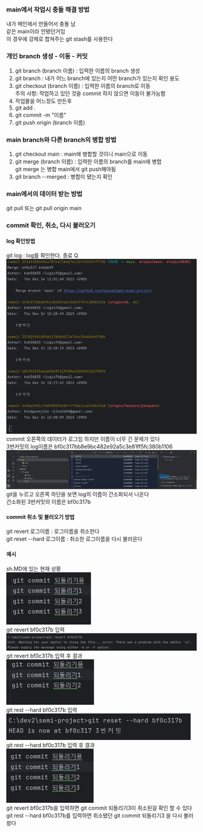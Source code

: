 ### main에서 작업시 충돌 해결 방법
내가 메인에서 만들어서 충돌 남 <br>
같은 main이라 안됐던거임 <br>
이 경우에 강제로 합쳐주는 git stash를 사용한다
### 개인 branch 생성 - 이동 - 커밋
1. git branch (branch 이름) : 입력한 이름의 branch 생성
2. git branch : 내가 어느 branch에 있는지 어떤 branch가 있는지 확인 용도
3. git checkout (branch 이름) : 입력한 이름의 branch로 이동 <br>주의 사항: 작업하고 있던 것을 commit 하지 않으면 이동이 불가능함
4. 작업물을 어느정도 만든후
5. git add .
6. git commit -m "이름"
7. git push origin (branch 이름)
### main branch와 다른 branch의 병합 방법
1. git checkout main : main에 병합할 것이니 main으로 이동
2. git merge (branch 이름) : 입력한 이름의 branch를 main에 병합<br> git merge 는 병합 main에서 git push해야됨
3. git branch --merged : 병합이 됐는지 확인
### main에서의 데이터 받는 방법
git pull 또는 git pull origin main
### commit 확인, 취소, 다시 불러오기
#### log 확인방법
git log : log를 확인한다. 종료 Q <br> ![로그확인.png](image/로그확인.png)
commit 오른쪽의 데이터가 로그임 하지만 이름이 너무 긴 문제가 있다<br>
3번커밋의 log이름은 bf0c317bb8e9bc482e92a5c3e81ff5fc380b1106
![로그확인2.png](image/로그확인2.png)
git을 누르고 오른쪽 하단을 보면 log의 이름이 간소화되서 나온다 <br>
간소화된 3번커밋의 이름은 bf0c317b <br>
#### commit 취소 및 불러오기 방법
git revert 로그이름 : 로그이름을 취소한다 <br>
git reset --hard 로그이름 : 취소한 로그이름을 다시 불러온다<br>
#### 예시
sh.MD에 있는 현재 상황<br>
![현재상태.png](image/현재상태.png)<br>
git revert bf0c317b 입력<br>
![revert입력.png](image/revert입력.png)<br>
git revert bf0c317b 입력 후 결과<br>
![rever한결과.png](image/revert한결과.png)<br>
git rest --hard bf0c317b 입력<br>
![rest입력.png](image/rest입력.png)<br>
git rest --hard bf0c317b 입력 후 결과<br>
![rest한결과.png](image/rest한결과.png)<br>
git revert bf0c317b을 입력하면 git commit 되돌리기3이 취소된걸 확인 할 수 있다<br>
git rest --hard bf0c317b를 입력하면 취소됐던 git commit 되돌리기3 을 다시 불러왔다

